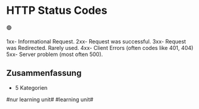 # HTTP Status Codes
🟢

1xx- Informational Request.
2xx- Request was successful.
3xx- Request was Redirected. Rarely used. 
4xx- Client Errors (often codes like 401, 404) 
5xx- Server problem (most often 500).

## Zusammenfassung
- 5 Kategorien

#nur learning unit# #learning unit#